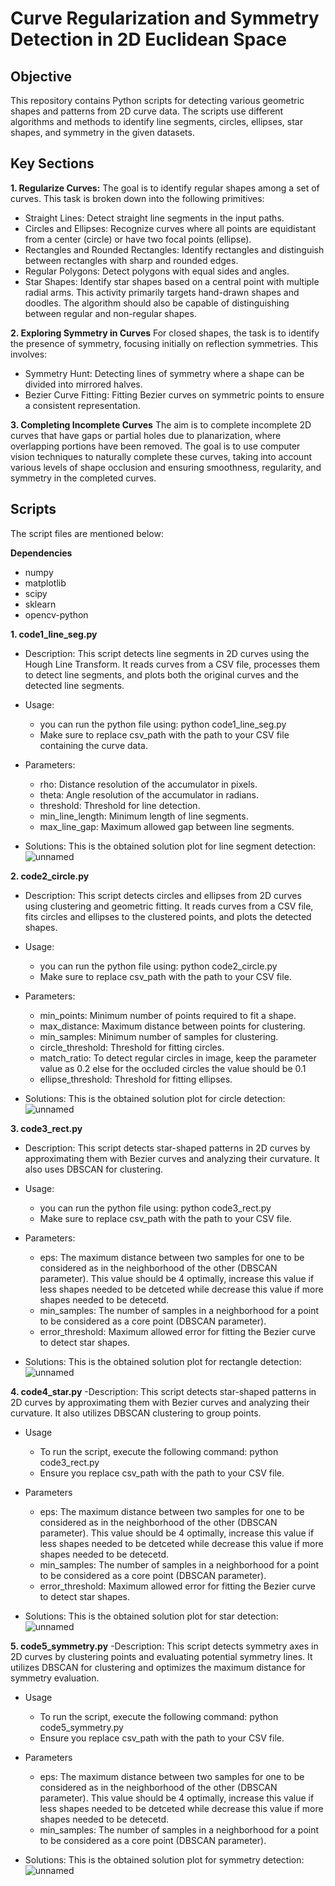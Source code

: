 # Curve Regularization and Symmetry Detection in 2D Euclidean Space
## Objective
This repository contains Python scripts for detecting various geometric shapes and patterns from 2D curve data. The scripts use different algorithms and methods to identify line segments, circles, ellipses, star shapes, and symmetry in the given datasets. 

## Key Sections
**1. Regularize Curves:**
The goal is to identify regular shapes among a set of curves. This task is broken down into the following primitives:

  - Straight Lines: Detect straight line segments in the input paths.
  - Circles and Ellipses: Recognize curves where all points are equidistant from a center (circle) or have two focal points (ellipse).
  - Rectangles and Rounded Rectangles: Identify rectangles and distinguish between rectangles with sharp and rounded edges.
  - Regular Polygons: Detect polygons with equal sides and angles.
  - Star Shapes: Identify star shapes based on a central point with multiple radial arms.
  This activity primarily targets hand-drawn shapes and doodles. The algorithm should also be capable of distinguishing between regular and non-regular shapes.

**2. Exploring Symmetry in Curves**
For closed shapes, the task is to identify the presence of symmetry, focusing initially on reflection symmetries. This involves:
  - Symmetry Hunt: Detecting lines of symmetry where a shape can be divided into mirrored halves.
  - Bezier Curve Fitting: Fitting Bezier curves on symmetric points to ensure a consistent representation.

**3. Completing Incomplete Curves**
The aim is to complete incomplete 2D curves that have gaps or partial holes due to planarization, where overlapping portions have been removed. The goal is to use computer vision techniques to naturally complete these curves, taking into account various levels of shape occlusion and ensuring smoothness, regularity, and symmetry in the completed curves.

## Scripts
The script files are mentioned below:<br>

**Dependencies**
- numpy
- matplotlib
- scipy
- sklearn
- opencv-python

**1. code1_line_seg.py**
  - Description: This script detects line segments in 2D curves using the Hough Line Transform. It reads curves from a CSV file, processes them to detect line segments, and plots both the original curves and the detected line segments.
    
- Usage:
  - you can run the python file using: python code1_line_seg.py
  - Make sure to replace csv_path with the path to your CSV file containing the curve data.
    
- Parameters:
  - rho: Distance resolution of the accumulator in pixels.
  - theta: Angle resolution of the accumulator in radians.
  - threshold: Threshold for line detection.
  - min_line_length: Minimum length of line segments.
  - max_line_gap: Maximum allowed gap between line segments.
 
- Solutions:
  This is the obtained solution plot for line segment detection:
  ![unnamed](https://github.com/user-attachments/assets/ced307a4-d090-4c10-ab55-8ec85b60981f)

**2. code2_circle.py**
- Description: This script detects circles and ellipses from 2D curves using clustering and geometric fitting. It reads curves from a CSV file, fits circles and ellipses to the clustered points, and plots the detected shapes.
 
- Usage: 
  - you can run the python file using: python code2_circle.py
  - Make sure to replace csv_path with the path to your CSV file.
 
- Parameters:
  - min_points: Minimum number of points required to fit a shape.
  - max_distance: Maximum distance between points for clustering.
  - min_samples: Minimum number of samples for clustering.
  - circle_threshold: Threshold for fitting circles.
  - match_ratio: To detect regular circles in image, keep the parameter value as 0.2 else for the occluded circles the value should be 0.1
  - ellipse_threshold: Threshold for fitting ellipses.

 - Solutions:
  This is the obtained solution plot for circle detection:
![unnamed](https://github.com/user-attachments/assets/aa60f7f1-b502-4566-bb7e-6413821ac180)

**3. code3_rect.py**
- Description: This script detects star-shaped patterns in 2D curves by approximating them with Bezier curves and analyzing their curvature. It also uses DBSCAN for clustering.
  
- Usage:
  - you can run the python file using: python code3_rect.py
  - Make sure to replace csv_path with the path to your CSV file.

- Parameters:
  - eps: The maximum distance between two samples for one to be considered as in the neighborhood of the other (DBSCAN parameter). This value should be 4 optimally, increase this value if less shapes needed to be detceted while decrease this value if more shapes needed to be detecetd.
  - min_samples: The number of samples in a neighborhood for a point to be considered as a core point (DBSCAN parameter).
  - error_threshold: Maximum allowed error for fitting the Bezier curve to detect star shapes.

 - Solutions:
  This is the obtained solution plot for rectangle detection:
![unnamed](https://github.com/user-attachments/assets/17f5ee51-e9aa-432e-a685-b74322ac68bc)

**4. code4_star.py**
-Description: This script detects star-shaped patterns in 2D curves by approximating them with Bezier curves and analyzing their curvature. It also utilizes DBSCAN clustering to group points.

- Usage
  - To run the script, execute the following command: python code3_rect.py
  - Ensure you replace csv_path with the path to your CSV file.

- Parameters
  - eps: The maximum distance between two samples for one to be considered as in the neighborhood of the other (DBSCAN parameter). This value should be 4 optimally, increase this value if less shapes needed to be detceted while decrease this value if more shapes needed to be detecetd.
  - min_samples: The number of samples in a neighborhood for a point to be considered as a core point (DBSCAN parameter).
  - error_threshold: Maximum allowed error for fitting the Bezier curve to detect star shapes.

- Solutions:
  This is the obtained solution plot for star detection:
   ![unnamed](https://github.com/user-attachments/assets/0f11a489-0156-47c2-aa59-a44d6b0e2492)


**5. code5_symmetry.py**
-Description: This script detects symmetry axes in 2D curves by clustering points and evaluating potential symmetry lines. It utilizes DBSCAN for clustering and optimizes the maximum distance for symmetry evaluation.
  
- Usage
  - To run the script, execute the following command: python code5_symmetry.py
  - Ensure you replace csv_path with the path to your CSV file.

- Parameters
  - eps: The maximum distance between two samples for one to be considered as in the neighborhood of the other (DBSCAN parameter). This value should be 4 optimally, increase this value if less shapes needed to be detceted while decrease this value if more shapes needed to be detecetd.
  - min_samples: The number of samples in a neighborhood for a point to be considered as a core point (DBSCAN parameter).
 
- Solutions:
  This is the obtained solution plot for symmetry detection:
  ![unnamed](https://github.com/user-attachments/assets/1f2a28c2-2291-4088-a268-0ea983bc2e2f)

